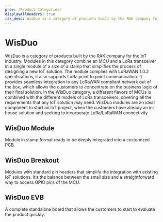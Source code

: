 ```yaml
---
prev: /Product-Categories/
displayAllHeaders: true
rak_desc: WisDuo is a category of products built by the RAK company for the IoT industry. Modules in this category combine an MCU and a LoRa transceiver in a single module of a size of a stamp that simplifies the process of designing a new IoT solution. The module complies with LoRaWAN 1.0.2 specifications, it also supports LoRa point to point communication. It provides seamless integration to any LoRaWAN compliant network out of the box, which allows the customers to concentrate on the business logic of their final solution. In the WisDuo category, a different flavors of MCUs is combined with the different models of LoRa transceivers, covering all the requirements that any IoT solution may need.
---
```


# WisDuo

<rk-head img="/assets/rakwireless/product-categories/WisDuo.svg" center>

WisDuo is a category of products built by the RAK company for the IoT industry. Modules in this category combine an MCU and a LoRa transceiver in a single module of a size of a stamp that simplifies the process of designing a new IoT solution. The module complies with LoRaWAN 1.0.2 specifications, it also supports LoRa point to point communication. It provides seamless integration to any LoRaWAN compliant network out of the box, which allows the customers to concentrate on the business logic of their final solution. In the WisDuo category, a different flavors of MCUs is combined with the different models of LoRa transceivers, covering all the requirements that any IoT solution may need. WisDuo modules are an ideal component to start an IoT project, when the customers have already an in-house solution and seeking to incorporate LoRa/LoRaWAN connectivity

</rk-head>

## WisDuo Module

<rk-head img="/assets/rakwireless/product-categories/WisDuo-Module.svg">

Module in stamp format ready to be deeply integrated into a customized PCB. 

</rk-head>
<rk-products :tags="['wisduo', 'module']" />

## WisDuo Breakout

<rk-head img="/assets/rakwireless/product-categories/WisDuo-Breakout.svg">

Modules with standard pin headers that simplify the integration with existing IoT solutions. It’s the balance between the small size and a straightforward way to access GPIO pins of the MCU.

</rk-head>

<rk-products :tags="['wisduo', 'breakout']" />

## WisDuo EVB

<rk-head img="/assets/rakwireless/product-categories/WisDuo-EVB.svg">

A complete standalone board that allows the customers to start to evaluate the product quickly.

</rk-head>


<rk-products :tags="['wisduo', 'evb']" />
